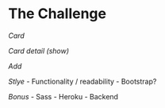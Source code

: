 # The Challenge

*Card*
	<!-- - Name -->
	<!-- - Type -->
	<!-- - Address -->
	<!-- - URL -->

*Card detail (show)*
	<!-- - Name -->
	<!-- 	- Address -->
	<!-- - Map (Google Map React) -->

*Add*
	<!-- - Navigate back and forth from list to item on list -->

<!-- ================================================== -->

*Stlye*
	- Functionality / readability
	- Bootstrap?

<!-- ================================================== -->

*Bonus*
	- Sass
	- Heroku
	- Backend